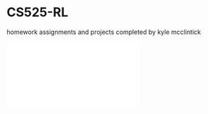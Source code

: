 # CS525-RL
homework assignments and projects completed by kyle mcclintick


![plot](./project_poster/rlfinalprj.pdf)

